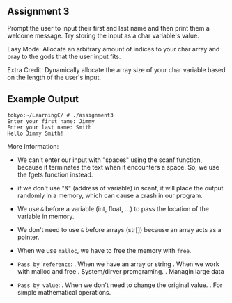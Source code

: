 ## Assignment 3
Prompt the user to input their first and last name and then print them a welcome message. Try storing the input as a char variable's value.

Easy Mode: Allocate an arbitrary amount of indices to your char array and pray to the gods that the user input fits.

Extra Credit: Dynamically allocate the array size of your char variable based on the length of the user's input.

## Example Output
```terminal_session
tokyo:~/LearningC/ # ./assignment3                                     
Enter your first name: Jimmy
Enter your last name: Smith
Hello Jimmy Smith!
```


More Information:

- We can't enter our input with "spaces" using the scanf function, because it terminates the text when it encounters a space. So, we use the fgets function instead.
- if we don't use "&" (address of variable) in scanf, it will place the output randomly in a memory, which can cause a crash in our program.
- We use `&` before a variable (int, float, ...) to pass the location of the variable in memory. 
- We don't need to use `&` before arrays (str[]) because an array acts as a pointer.
- When we use `malloc`, we have to free the memory with `free`.
- `Pass by reference`:
	. When we have an array or string
	. When we work with malloc and free
	. System/dirver promgraming.
	. Managin large data

- `Pass by value`:
	. When we don't need to change the original value.
	. For simple mathematical operations.

